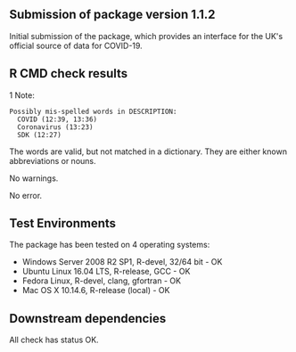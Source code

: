 ## Submission of package version 1.1.2
Initial submission of the package, which provides an interface for the UK's official source of data for COVID-19.

## R CMD check results

1 Note:

```
Possibly mis-spelled words in DESCRIPTION:
  COVID (12:39, 13:36)
  Coronavirus (13:23)
  SDK (12:27)
```
The words are valid, but not matched in a dictionary. They are either known abbreviations or nouns.

No warnings.

No error.


## Test Environments  

The package has been tested on 4 operating systems:

- Windows Server 2008 R2 SP1, R-devel, 32/64 bit - OK 
- Ubuntu Linux 16.04 LTS, R-release, GCC - OK 
- Fedora Linux, R-devel, clang, gfortran - OK
- Mac OS X 10.14.6, R-release (local) - OK


## Downstream dependencies
All check has status OK.
